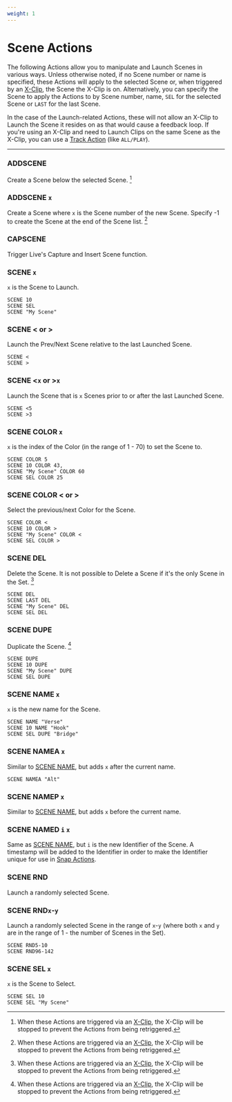 ```yaml
---
weight: 1
---
```


# Scene Actions

The following Actions allow you to manipulate and Launch Scenes in various ways. Unless otherwise noted, if no Scene number or name is specified, these Actions will apply to the selected Scene or, when triggered by an [X-Clip](/manual/core-concepts#x-clips), the Scene the X-Clip is on. Alternatively, you can specify the Scene to apply the Actions to by Scene number, name, `SEL` for the selected Scene or `LAST` for the last Scene.

In the case of the Launch-related Actions, these will not allow an X-Clip to Launch the Scene it resides on as that would cause a feedback loop. If you're using an X-Clip and need to Launch Clips on the same Scene as the X-Clip, you can use a [Track Action](/action-reference/track-actions) (like `ALL/PLAY`).

___

### ADDSCENE

Create a Scene below the selected Scene. [^1]

### ADDSCENE `x`

Create a Scene where `x` is the Scene number of the new Scene. Specify -1 to create the Scene at the end of the Scene list. [^1]

### CAPSCENE

Trigger Live's Capture and Insert Scene function.

### SCENE `x`

`x` is the Scene to Launch.

```
SCENE 10
SCENE SEL
SCENE "My Scene"
```

### SCENE < or >

Launch the Prev/Next Scene relative to the last Launched Scene.

```
SCENE <
SCENE >
```

### SCENE <`x` or >`x`

Launch the Scene that is `x` Scenes prior to or after the last Launched Scene.

```
SCENE <5
SCENE >3
```

### SCENE COLOR `x`

`x` is the index of the Color (in the range of 1 - 70) to set the Scene to. 

```
SCENE COLOR 5
SCENE 10 COLOR 43,
SCENE "My Scene" COLOR 60
SCENE SEL COLOR 25
```

### SCENE COLOR < or > 

Select the previous/next Color for the Scene. 

```
SCENE COLOR <
SCENE 10 COLOR >
SCENE "My Scene" COLOR <
SCENE SEL COLOR >
```

### SCENE DEL

Delete the Scene. It is not possible to Delete a Scene if it's the only Scene in the Set. [^1]

```
SCENE DEL
SCENE LAST DEL
SCENE "My Scene" DEL
SCENE SEL DEL
```

### SCENE DUPE

Duplicate the Scene. [^1]

```
SCENE DUPE
SCENE 10 DUPE
SCENE "My Scene" DUPE
SCENE SEL DUPE
```

### SCENE NAME `x`

`x` is the new name for the Scene. 

```
SCENE NAME "Verse"
SCENE 10 NAME "Hook"
SCENE SEL DUPE "Bridge"
```

### SCENE NAMEA `x`

Similar to [SCENE NAME](#scene-name-x), but adds `x` after the current name.

```
SCENE NAMEA "Alt"
```

### SCENE NAMEP `x`

Similar to [SCENE NAME](#scene-name-x), but adds `x` before the current name.

### SCENE NAMED `i` `x` 

Same as [SCENE NAME](#scene-name-x), but `i` is the new Identifier of the Scene. A timestamp will be added to the Identifier in order to make the Identifier unique for use in [Snap Actions](/action-reference/snap-actions).

### SCENE RND

Launch a randomly selected Scene. 

### SCENE RND`x`-`y`

Launch a randomly selected Scene in the range of `x`-`y` (where both `x` and `y` are in the range of 1 - the number of Scenes in the Set).

```
SCENE RND5-10
SCENE RND96-142
```

### SCENE SEL `x`

`x` is the Scene to Select. 

```
SCENE SEL 10
SCENE SEL "My Scene"
```

[^1]: When these Actions are triggered via an [X-Clip](/manual/core-concepts#x-clips), the X-Clip will be stopped to prevent the Actions from being retriggered.